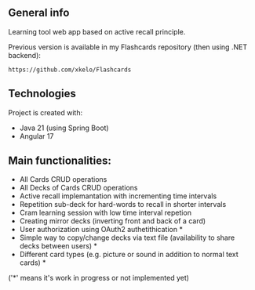 ## General info
Learning tool web app based on active recall principle.



Previous version is available in my Flashcards repository (then using .NET backend):
~~~
https://github.com/xkelo/Flashcards
~~~

## Technologies
Project is created with:
* Java 21 (using Spring Boot)
* Angular 17

## Main functionalities:
* All Cards CRUD operations
* All Decks of Cards CRUD operations
* Active recall implemantation with incrementing time intervals
* Repetition sub-deck for hard-words to recall in shorter intervals
* Cram learning session with low time interval repetion
* Creating mirror decks (inverting front and back of a card)
* User authorization using OAuth2 authetithication *
* Simple way to copy/change decks via text file (availability to share decks between users) *
* Different card types (e.g. picture or sound in addition to normal text cards) *

('*' means it's work in progress or not implemented yet)

